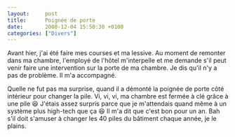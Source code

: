 ```yaml
---
layout:     post
title:      Poignée de porte
date:       2008-12-04 15:50:30 +0100
categories: ["Divers"]
---
```


Avant hier, j'ai été faire mes courses et ma lessive. Au moment de remonter dans ma chambre, l'employé de l'hôtel
m'interpelle et me demande s'il peut venir faire une intervention sur la porte de ma chambre. Je dis qu'il n'y a
pas de problème. Il m'a accompagné.

<!--more-->

Quelle ne fut pas ma surprise, quand il a démonté la poignée de porte côté intérieur pour changer la pile. Vi, vi,
vi, ma chambre est fermée à clé grâce à une pile :laughing: J'étais assez surpris parce que je m'attendais quand
même à un système plus high-tech que ça :laughing: Il m'a dit que c'est bon pour un an. Bah s'il doit s'amuser à
changer les 40 piles du bâtiment chaque année, je le plains.